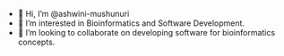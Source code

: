 - 👋 Hi, I’m @ashwini-mushunuri
- 👀 I’m interested in Bioinformatics and Software Development.
- 💞️ I’m looking to collaborate on developing software for bioinformatics concepts.

<!---
ashwini-mushunuri/ashwini-mushunuri is a ✨ special ✨ repository because its `README.md` (this file) appears on your GitHub profile.
You can click the Preview link to take a look at your changes.
--->
